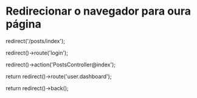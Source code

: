 # Redirecionar o navegador para oura página

redirect('/posts/index');

redirect()->route('login');

redirect()->action('PostsController@index');

return redirect()->route('user.dashboard');

return redirect()->back();
